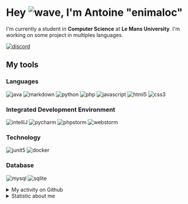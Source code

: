 # Hey ![wave], I'm Antoine "enimaloc"

I'm currently a student in **Computer Science** at **Le Mans University**. I'm working on some project in multiples
languages.

[![discord]](https://discord.com/users/136200628509605888)
## My tools

### Languages
![java] ![markdown] ![python] ![php] ![javascript] ![html5] ![css3]

### Integrated Development Environment
![intelliJ] ![pycharm] ![phpstorm]  ![webstorm]

### Technology
![junit5] ![docker]

### Database
![mysql] ![sqlite]

<details>
<summary>My activity on Github</summary>

<!--RECENT_ACTIVITY:last_update-->
> Last Updated: 07/11 22:15 (Europe/Paris)
<!--RECENT_ACTIVITY:last_update_end-->
<!--RECENT_ACTIVITY:start-->
1. ![star] Starred [DigitalPulseSoftware/ThisSpaceOfMine](https://github.com/DigitalPulseSoftware/ThisSpaceOfMine)
2. ![prMerged] Merged PR [`#58`](https://github.com/enimaloc/esportlinebot/pull/58) in [enimaloc/esportlinebot](https://github.com/enimaloc/esportlinebot)
3. ![prMerged] Merged PR [`#56`](https://github.com/enimaloc/esportlinebot/pull/56) in [enimaloc/esportlinebot](https://github.com/enimaloc/esportlinebot)
4. ![prMerged] Merged PR [`#52`](https://github.com/enimaloc/esportlinebot/pull/52) in [enimaloc/esportlinebot](https://github.com/enimaloc/esportlinebot)
5. ![prClosed] Closed PR [`#55`](https://github.com/enimaloc/esportlinebot/pull/55) in [enimaloc/esportlinebot](https://github.com/enimaloc/esportlinebot)
6. ![prClosed] Closed PR [`#54`](https://github.com/enimaloc/esportlinebot/pull/54) in [enimaloc/esportlinebot](https://github.com/enimaloc/esportlinebot)
7. ![prClosed] Closed PR [`#53`](https://github.com/enimaloc/esportlinebot/pull/53) in [enimaloc/esportlinebot](https://github.com/enimaloc/esportlinebot)
8. ![prClosed] Closed PR [`#51`](https://github.com/enimaloc/esportlinebot/pull/51) in [enimaloc/esportlinebot](https://github.com/enimaloc/esportlinebot)
9. ![prClosed] Closed PR [`#50`](https://github.com/enimaloc/esportlinebot/pull/50) in [enimaloc/esportlinebot](https://github.com/enimaloc/esportlinebot)
10. ![prMerged] Merged PR [`#49`](https://github.com/enimaloc/esportlinebot/pull/49) in [enimaloc/esportlinebot](https://github.com/enimaloc/esportlinebot)
<!--RECENT_ACTIVITY:end-->

</details>

<details>
<summary>Statistic about me</summary>

<p align="center">
<a href="https://wakatime.com/@enimaloc">
<img src="https://github-readme-stats.vercel.app/api/wakatime?username=enimaloc&theme=dark&hide_border=true&hide_title=true&layout=compact" alt="enimaloc's wakatime stats">
</a>
</p>

<!--START_SECTION:waka-->
![Code Time](http://img.shields.io/badge/Code%20Time-4%2C540%20hrs-blue)

**🐱 My GitHub Data** 

> 📦 73.7 kB Used in GitHub's Storage 
 > 
> 🏆 387 Contributions in the Year 2024
 > 
> 🚫 Not Opted to Hire
 > 
> 📜 46 Public Repositories 
 > 
> 🔑 19 Private Repositories 
 > 

 Last Updated on 07/11/2024 12:35:42 UTC
<!--END_SECTION:waka-->

</details>

<!-- Icons -->
[wave]: https://cdn.jsdelivr.net/gh/Readme-Workflows/Readme-Icons@1.1.0/icons/gifs/wave.gif

<!-- Badges -->
[issueOpened]: https://cdn.jsdelivr.net/gh/Readme-Workflows/Readme-Icons@main/icons/octicons/IssueOpened.svg
[issueClosed]: https://cdn.jsdelivr.net/gh/Readme-Workflows/Readme-Icons@main/icons/octicons/IssueClosed.svg

[prOpened]: https://cdn.jsdelivr.net/gh/Readme-Workflows/Readme-Icons@main/icons/octicons/PullRequestOpened.svg
[prClosed]: https://cdn.jsdelivr.net/gh/Readme-Workflows/Readme-Icons@main/icons/octicons/PullRequestClosed.svg
[prMerged]: https://cdn.jsdelivr.net/gh/Readme-Workflows/Readme-Icons@main/icons/octicons/PullRequestMerged.svg

[comment]: https://cdn.jsdelivr.net/gh/Readme-Workflows/Readme-Icons@main/icons/octicons/Comment.svg

[changesRequested]: https://cdn.jsdelivr.net/gh/Readme-Workflows/Readme-Icons@main/icons/octicons/RequestedChanges.svg
[approved]: https://cdn.jsdelivr.net/gh/Readme-Workflows/Readme-Icons@main/icons/octicons/ApprovedChanges.svg

[repoCreated]: https://cdn.jsdelivr.net/gh/Readme-Workflows/Readme-Icons@main/icons/octicons/Repository.svg
[newRelease]: https://cdn.jsdelivr.net/gh/Readme-Workflows/Readme-Icons@main/icons/octicons/Release.svg
[star]: https://cdn.jsdelivr.net/gh/Readme-Workflows/Readme-Icons@main/icons/octicons/StarredRepository.svg
[wiki]: https://cdn.jsdelivr.net/gh/Readme-Workflows/Readme-Icons@main/icons/octicons/Wiki.svg
[fork]: https://cdn.jsdelivr.net/gh/Readme-Workflows/Readme-Icons@main/icons/octicons/ForkedRepository.svg
[people]: https://cdn.jsdelivr.net/gh/Readme-Workflows/Readme-Icons@main/icons/octicons/People.svg

<!-- Meta Badge -->
[junit5]: https://img.shields.io/badge/JUnit5-323330?style=for-the-badge&logo=junit5

<!--- https://github.com/alexandresanlim/Badges4-README.md-Profile#-group- -->
[discord]: https://img.shields.io/badge/Discord-323330?style=for-the-badge&logo=discord

<!--- https://github.com/alexandresanlim/Badges4-README.md-Profile#-languages- -->
[java]: https://img.shields.io/badge/Java-323330?style=for-the-badge&logo=java
[python]: https://img.shields.io/badge/Python-323330?style=for-the-badge&logo=python
[php]: https://img.shields.io/badge/PHP-323330?style=for-the-badge&logo=php
[javascript]: https://img.shields.io/badge/JavaScript-323330?style=for-the-badge&logo=javascript
[html5]: https://img.shields.io/badge/HTML5-323330?style=for-the-badge&logo=html5
[css3]: https://img.shields.io/badge/CSS3-323330?style=for-the-badge&logo=css3

<!--- https://github.com/alexandresanlim/Badges4-README.md-Profile#-database- -->
[mysql]: https://img.shields.io/badge/MySQL-323330?style=for-the-badge&logo=mysql
[sqlite]: https://img.shields.io/badge/SQLite-323330?style=for-the-badge&logo=sqlite

<!--- https://github.com/alexandresanlim/Badges4-README.md-Profile#-frameworks- -->
[markdown]: https://img.shields.io/badge/Markdown-323330?style=for-the-badge&logo=markdown
[docker]: https://img.shields.io/badge/Docker-323330?style=for-the-badge&logo=docker

<!--- https://github.com/alexandresanlim/Badges4-README.md-Profile#-ide- -->
[intelliJ]: https://img.shields.io/badge/IntelliJIDEA-323330.svg?style=for-the-badge&logo=intellij-idea
[pycharm]: https://img.shields.io/badge/PyCharm-323330.svg?&style=for-the-badge&logo=PyCharm
[phpstorm]: http://img.shields.io/badge/-PHPStorm-323330?style=for-the-badge&logo=phpstorm
[webstorm]: https://img.shields.io/badge/WebStorm-323330?style=for-the-badge&logo=WebStorm